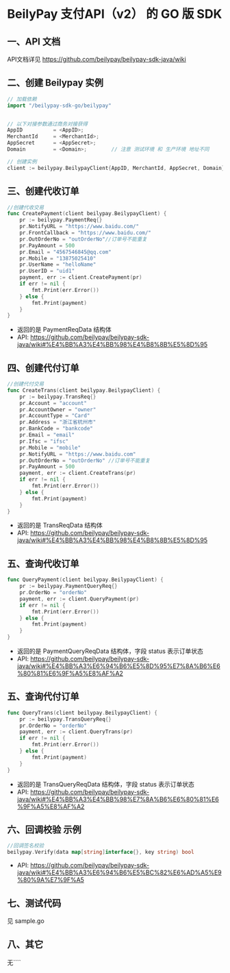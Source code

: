 # BeilyPay 支付API（v2） 的 GO 版 SDK

## 一、API 文档

API文档详见 https://github.com/beilypay/beilypay-sdk-java/wiki

## 二、创建 Beilypay 实例

```go
// 加载依赖
import "/beilypay-sdk-go/beilypay"


// 以下对接参数通过商务对接获得
AppID          = <AppID>;
MerchantId     = <MerchantId>;
AppSecret      = <AppSecret>;
Domain         = <Domain>;        // 注意 测试环境 和 生产环境 地址不同

// 创建实例
client := beilypay.BeilypayClient{AppID, MerchantId, AppSecret, Domain}

```

## 三、创建代收订单


```go
//创建代收交易
func CreatePayment(client beilypay.BeilypayClient) {
    pr := beilypay.PaymentReq{}
    pr.NotifyURL = "https://www.baidu.com/"
    pr.FrontCallback = "https://www.baidu.com/"
    pr.OutOrderNo = "outOrderNo"//订单号不能重复
    pr.PayAmount = 500
    pr.Email = "4567546845@qq.com"
    pr.Mobile = "13875025410"
    pr.UserName = "helloName"
    pr.UserID = "uid1"
    payment, err := client.CreatePayment(pr)
    if err != nil {
        fmt.Print(err.Error())
    } else {
        fmt.Print(payment)
    }
}
```

- 返回的是 PaymentReqData 结构体
- API: https://github.com/beilypay/beilypay-sdk-java/wiki#%E4%BB%A3%E4%BB%98%E4%B8%8B%E5%8D%95


## 四、创建代付订单

```go
//创建代付交易
func CreateTrans(client beilypay.BeilypayClient) {
    pr := beilypay.TransReq{}
    pr.Account = "account"
    pr.AccountOwner = "owner"
    pr.AccountType = "Card"
    pr.Address = "浙江省杭州市"
    pr.BankCode = "bankcode"
    pr.Email = "email"
    pr.Ifsc = "ifsc"
    pr.Mobile = "mobile"
    pr.NotifyURL = "https://www.baidu.com"
    pr.OutOrderNo = "outOrderNo" //订单号不能重复
    pr.PayAmount = 500
    payment, err := client.CreateTrans(pr)
    if err != nil {
        fmt.Print(err.Error())
    } else {
        fmt.Print(payment)
    }
}
```
- 返回的是 TransReqData 结构体
- API: https://github.com/beilypay/beilypay-sdk-java/wiki#%E4%BB%A3%E4%BB%98%E4%B8%8B%E5%8D%95


## 五、查询代收订单

```go
func QueryPayment(client beilypay.BeilypayClient) {
    pr := beilypay.PaymentQueryReq{}
    pr.OrderNo = "orderNo"
    payment, err := client.QueryPayment(pr)
    if err != nil {
        fmt.Print(err.Error())
    } else {
        fmt.Print(payment)
    }
}
```
- 返回的是 PaymentQueryReqData 结构体，字段 status 表示订单状态
- API: https://github.com/beilypay/beilypay-sdk-java/wiki#%E4%BB%A3%E6%94%B6%E5%8D%95%E7%8A%B6%E6%80%81%E6%9F%A5%E8%AF%A2


## 五、查询代付订单

```go
func QueryTrans(client beilypay.BeilypayClient) {
    pr := beilypay.TransQueryReq{}
    pr.OrderNo = "orderNo"
    payment, err := client.QueryTrans(pr)
    if err != nil {
        fmt.Print(err.Error())
    } else {
        fmt.Print(payment)
    }
}
```
- 返回的是 TransQueryReqData 结构体，字段 status 表示订单状态
- API: https://github.com/beilypay/beilypay-sdk-java/wiki#%E4%BB%A3%E4%BB%98%E7%8A%B6%E6%80%81%E6%9F%A5%E8%AF%A2


## 六、回调校验 示例

```go
//回调签名校验
beilypay.Verify(data map[string]interface{}, key string) bool 

```
- API: https://github.com/beilypay/beilypay-sdk-java/wiki#%E4%BB%A3%E6%94%B6%E5%BC%82%E6%AD%A5%E9%80%9A%E7%9F%A5

## 七、测试代码

见 sample.go

## 八、其它

无````